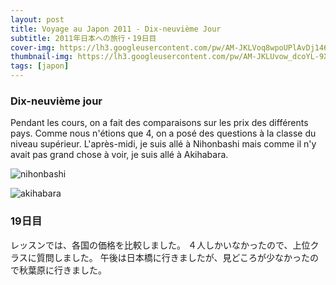 ```yaml
---
layout: post
title: Voyage au Japon 2011 - Dix-neuvième Jour
subtitle: 2011年日本への旅行・19日目
cover-img: https://lh3.googleusercontent.com/pw/AM-JKLVoq8wpoUPlAvDj1461NmF7-Uo4dxMjI7b-ygBKGBhGOYCg1CLS9k6zHwlzbF5hp6hJJZ6VjgiqaZamhrERhkr9vXgGeNXRjEA78-YIwKYWAxvma8WYgbYu_bS3zfF98VnkcFilDrNfBVKHzrUj1AWF=w2160-h1216-no?authuser=0
thumbnail-img: https://lh3.googleusercontent.com/pw/AM-JKLUvow_dcoYL-9X78EaEZKAggvPODqV0amYRI5-eZN7_e8XQ6fIpwuCsczS1sL-KOoVHJGSvSjKs4HCugwIgOWJuoVi1RkVVKkmQRWyBGT4oYGR2L4CO9YdkuSfwUqNSQ62TsYbivc1kRIlJdVLQ0uRo=w2160-h1216-no?authuser=0
tags: [japon]
---
```


### Dix-neuvième jour

Pendant les cours, on a fait des comparaisons sur les prix des différents pays. Comme nous n'étions que 4, on a posé des questions à la classe du niveau supérieur. L'après-midi, je suis allé à Nihonbashi mais comme il n'y avait pas grand chose à voir, je suis allé à Akihabara.

![nihonbashi](https://lh3.googleusercontent.com/pw/AM-JKLX-cxwoORfWF4JrAGC_4Hk_kvJEmXYbPFysa7SHtr702mBMXRFHbEqJNY46oETSj_DgUEZ7SPM8RAQ41_IWRocZh8fp_qSOoMnAxWgSwSejCiTly8-sBiR_FGw-Fokpf7XmkzXjrEnJNS4c-gSwIqS6=w2160-h1216-no?authuser=0)

![akihabara](https://lh3.googleusercontent.com/pw/AM-JKLW4ndJz5QacBqCxfKdlV3i7dNmU-HbFW3i-cxqm0MR2v_Y_2kn7b2P66vpMDs2JdwkriWAcAtaNkYSH-xGwpzm8agMoTfsKHXFuLLTs8GTpTO-NMaVgNSTAR0rA74uHDJG0ATQoVdh2Py1jjJy-ONea=w2160-h1216-no?authuser=0)

### 19日目

レッスンでは、各国の価格を比較しました。 ４人しかいなかったので、上位クラスに質問しました。 午後は日本橋に行きましたが、見どころが少なかったので秋葉原に行きました。